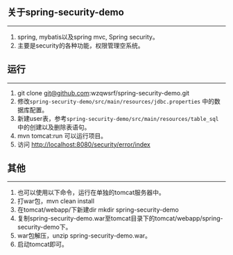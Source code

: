 
## 关于spring-security-demo
---------------------------------------
1. spring, mybatis以及spring mvc, Spring security。
2. 主要是security的各种功能，权限管理空系统。

## 运行
---------------------------------------
1. git clone git@github.com:wzqwsrf/spring-security-demo.git
2. 修改`spring-security-demo/src/main/resources/jdbc.properties` 中的数据库配置。
3. 新建user表，参考`spring-security-demo/src/main/resources/table_sql` 中的创建以及删除表语句。
4. mvn tomcat:run 可以运行项目。
5. 访问 <http://localhost:8080/security/error/index>

## 其他
---------------------------------------
1. 也可以使用以下命令，运行在单独的tomcat服务器中。
2. 打war包，mvn clean install
3. 在tomcat/webapp/下新建dir mkdir spring-security-demo
4. 复制spring-security-demo.war至tomcat目录下的tomcat/webapp/spring-security-demo下。
5. war包解压，unzip spring-security-demo.war。
6. 启动tomcat即可。
